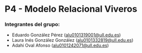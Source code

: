 # P4 - Modelo Relacional Viveros
### Integrantes del grupo: 
- Eduardo González Pérez (alu0101319001@ull.edu.es)
- Laura Inés González González (alu0101332819@ull.edu.es)
- Adahi Oval Afonso (alu0101242071@ull.edu.es)
